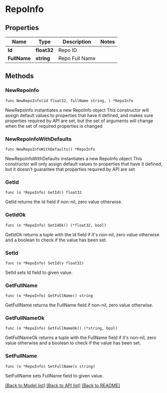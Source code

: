 # RepoInfo

## Properties

Name | Type | Description | Notes
------------ | ------------- | ------------- | -------------
**Id** | **float32** | Repo ID | 
**FullName** | **string** | Repo Full Name | 

## Methods

### NewRepoInfo

`func NewRepoInfo(id float32, fullName string, ) *RepoInfo`

NewRepoInfo instantiates a new RepoInfo object
This constructor will assign default values to properties that have it defined,
and makes sure properties required by API are set, but the set of arguments
will change when the set of required properties is changed

### NewRepoInfoWithDefaults

`func NewRepoInfoWithDefaults() *RepoInfo`

NewRepoInfoWithDefaults instantiates a new RepoInfo object
This constructor will only assign default values to properties that have it defined,
but it doesn't guarantee that properties required by API are set

### GetId

`func (o *RepoInfo) GetId() float32`

GetId returns the Id field if non-nil, zero value otherwise.

### GetIdOk

`func (o *RepoInfo) GetIdOk() (*float32, bool)`

GetIdOk returns a tuple with the Id field if it's non-nil, zero value otherwise
and a boolean to check if the value has been set.

### SetId

`func (o *RepoInfo) SetId(v float32)`

SetId sets Id field to given value.


### GetFullName

`func (o *RepoInfo) GetFullName() string`

GetFullName returns the FullName field if non-nil, zero value otherwise.

### GetFullNameOk

`func (o *RepoInfo) GetFullNameOk() (*string, bool)`

GetFullNameOk returns a tuple with the FullName field if it's non-nil, zero value otherwise
and a boolean to check if the value has been set.

### SetFullName

`func (o *RepoInfo) SetFullName(v string)`

SetFullName sets FullName field to given value.



[[Back to Model list]](../README.md#documentation-for-models) [[Back to API list]](../README.md#documentation-for-api-endpoints) [[Back to README]](../README.md)


